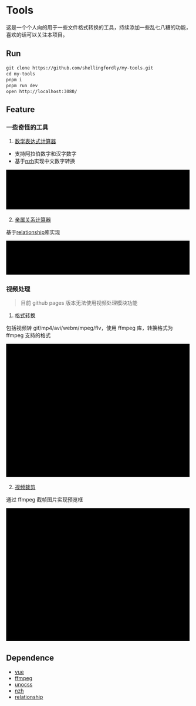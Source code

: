 # Tools

这是一个个人向的用于一些文件格式转换的工具，持续添加一些乱七八糟的功能，喜欢的话可以关注本项目。

## Run

```
git clone https://github.com/shellingfordly/my-tools.git
cd my-tools
pnpm i
pnpm run dev
open http://localhost:3080/
```

## Feature

### 一些奇怪的工具

1. [数学表达式计算器](https://shellingfordly.github.io/my-tools/#/common/counter)

- 支持阿拉伯数字和汉字数字
- 基于[nzh](https://github.com/cnwhy/nzh)实现中文数字转换

<img src="./docs/imgs/counter.gif" style="width: 500px" />

2. [亲属关系计算器](https://shellingfordly.github.io/my-tools/#/common/counter)

基于[relationship](https://github.com/mumuy/relationship)库实现

<img src="./docs/imgs/relationship.gif" style="width: 500px" />

### 视频处理

> 目前 github pages 版本无法使用视频处理模块功能

1. [格式转换](https://shellingfordly.github.io/my-tools/#/video/format)

包括视频转 gif/mp4/avi/webm/mpeg/flv，使用 ffmpeg 库，转换格式为 ffmpeg 支持的格式

<img src="./docs/imgs/video_format.gif" style="width: 500px" />

2. [视频裁剪](https://shellingfordly.github.io/my-tools/#/video/clip)

通过 ffmpeg 截帧图片实现预览框

<img src="./docs/imgs/video_clip.gif" style="width: 500px" />

## Dependence

- [vue](https://vuejs.org/)
- [ffmpeg](https://github.com/ffmpegwasm/ffmpeg.wasm)
- [unocss](https://github.com/unocss/unocss)
- [nzh](https://github.com/cnwhy/nzh)
- [relationship](https://github.com/mumuy/relationship)
